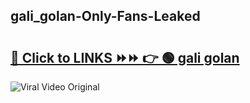 
 ## gali_golan-Only-Fans-Leaked

# <h2><a href="https://clipsfans.com/gali_golan&ref=git">🔗 Click to LINKS ⏩⏩ 👉 🟢 gali golan </a></h2>

<a href="https://clipsfans.com/gali_golan&ref=git" rel="nofollow" data-target="animated-image.originalLink"><img src="https://i.ibb.co.com/xMMVF88/686577567.gif" alt="Viral Video Original" style="max-width: 100%; display: inline-block;" data-target="animated-image.originalImage"></a>
